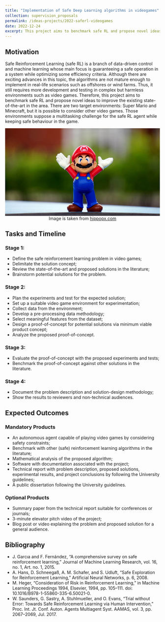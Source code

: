 ```yaml
---
title: "Implementation of Safe Deep Learning algorithms in videogames"
collection: supervision_proposals
permalink: /ideas-projects/2022-saferl-videogames
date: 2022-12-24
excerpt: This project aims to benchmark safe RL and propose novel ideas to improve the existing state-of-the-art in the area.
---
```


## Motivation
Safe Reinforcement Learning (safe RL) is a branch of data-driven control and machine learning whose main focus is guaranteeing a safe operation in a system while optimizing some efficiency criteria. Although there are exciting advances in this topic, the algorithms are not mature enough to implement in real-life scenarios such as offshores or wind farms. Thus, it still requires more development and testing in complex but harmless environments such as video games. Therefore, this project aims to benchmark safe RL and propose novel ideas to improve the existing state-of-the-art in the area. There are two target environments: Super Mario and Minecraft, but it is possible to consider other video games. Those environments suppose a multitasking challenge for the safe RL agent while keeping safe behaviour in the game.

<div style="text-align: center;">
    <img src="/images/super-mario.jpg"
        alt="Mario."
        style="display: block; margin-left: auto; margin-right: auto;" />
    <figcaption>Image is taken from <a href="https://www.hippopx.com/en/query?q=video%20Game">hippopx.com</a></figcaption>
</div>

## Tasks and Timeline

### Stage 1:
* Define the safe reinforcement learning problem in video games;
* Delimitate the solution concept;
* Review the state-of-the-art and proposed solutions in the literature;
* Brainstorm potential solutions for the problem.

### Stage 2:
* Plan the experiments and test for the expected solution;
* Set up a suitable video game environment for experimentation;
* Collect data from the environment;
* Develop a pre-processing data methodology;
* Select meaningful features from the dataset;
* Design a proof-of-concept for potential solutions via minimum viable product concept;
* Analyze the proposed proof-of-concept.

### Stage 3: 
* Evaluate the proof-of-concept with the proposed experiments and tests;
* Benchmark the proof-of-concept against other solutions in the literature.

### Stage 4: 
* Document the problem description and solution-design methodology;
* Show the results to reviewers and non-technical audiences.

## Expected Outcomes

### Mandatory Products
* An autonomous agent capable of playing video games by considering safety constraints;
* Benchmark with other (safe) reinforcement learning algorithms in the literature;
* Mathematical analysis of the proposed algorithm;
* Software with documentation associated with the project;
* Technical report with problem description, proposed solutions, experimental results, and project conclusions by following the University guidelines;
* A public dissertation following the University guidelines.


### Optional Products
* Summary paper from the technical report suitable for conferences or journals;
* 3-minute elevator pitch video of the project;
* Blog post or video explaining the problem and proposed solution for a general audience.

## Bibliography
* J. Garcıa and F. Fernández, “A comprehensive survey on safe reinforcement learning,” Journal of Machine Learning Research, vol. 16, no. 1, Art. no. 1, 2015.
* A. Hans, D. Schneegaß, A. M. Schafer, and S. Udluft, “Safe Exploration for Reinforcement Learning,” Artificial Neural Networks, p. 6, 2008.
* M. Heger, “Consideration of Risk in Reinforcement Learning,” in Machine Learning Proceedings 1994, Elsevier, 1994, pp. 105–111. doi: 10.1016/B978-1-55860-335-6.50021-0.
* W. Saunders, G. Sastry, A. Stuhlmueller, and O. Evans, “Trial without Error: Towards Safe Reinforcement Learning via Human Intervention,” Proc. Int. Jt. Conf. Auton. Agents Multiagent Syst. AAMAS, vol. 3, pp. 2067–2069, Jul. 2017.